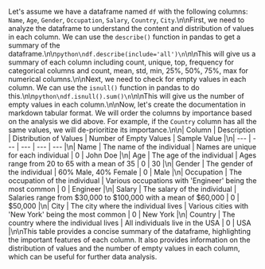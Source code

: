 Let's assume we have a dataframe named `df` with the following columns: `Name`, `Age`, `Gender`, `Occupation`, `Salary`, `Country`, `City`.\n\nFirst, we need to analyze the dataframe to understand the content and distribution of values in each column. We can use the `describe()` function in pandas to get a summary of the dataframe.\n\n```python\ndf.describe(include='all')\n```\n\nThis will give us a summary of each column including count, unique, top, frequency for categorical columns and count, mean, std, min, 25%, 50%, 75%, max for numerical columns.\n\nNext, we need to check for empty values in each column. We can use the `isnull()` function in pandas to do this.\n\n```python\ndf.isnull().sum()\n```\n\nThis will give us the number of empty values in each column.\n\nNow, let's create the documentation in markdown tabular format. We will order the columns by importance based on the analysis we did above. For example, if the `Country` column has all the same values, we will de-prioritize its importance.\n\n| Column | Description | Distribution of Values | Number of Empty Values | Sample Value |\n| --- | --- | --- | --- | --- |\n| Name | The name of the individual | Names are unique for each individual | 0 | John Doe |\n| Age | The age of the individual | Ages range from 20 to 65 with a mean of 35 | 0 | 30 |\n| Gender | The gender of the individual | 60% Male, 40% Female | 0 | Male |\n| Occupation | The occupation of the individual | Various occupations with 'Engineer' being the most common | 0 | Engineer |\n| Salary | The salary of the individual | Salaries range from $30,000 to $100,000 with a mean of $60,000 | 0 | $50,000 |\n| City | The city where the individual lives | Various cities with 'New York' being the most common | 0 | New York |\n| Country | The country where the individual lives | All individuals live in the USA | 0 | USA |\n\nThis table provides a concise summary of the dataframe, highlighting the important features of each column. It also provides information on the distribution of values and the number of empty values in each column, which can be useful for further data analysis.
